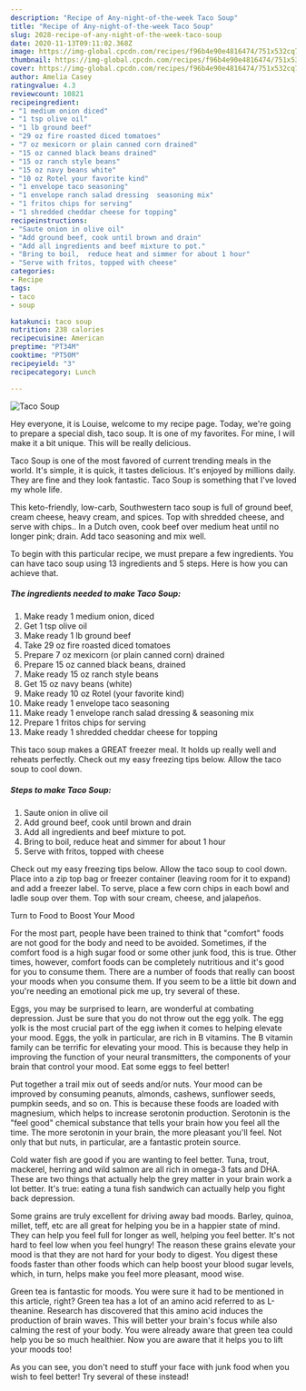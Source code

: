 ```yaml
---
description: "Recipe of Any-night-of-the-week Taco Soup"
title: "Recipe of Any-night-of-the-week Taco Soup"
slug: 2028-recipe-of-any-night-of-the-week-taco-soup
date: 2020-11-13T09:11:02.368Z
image: https://img-global.cpcdn.com/recipes/f96b4e90e4816474/751x532cq70/taco-soup-recipe-main-photo.jpg
thumbnail: https://img-global.cpcdn.com/recipes/f96b4e90e4816474/751x532cq70/taco-soup-recipe-main-photo.jpg
cover: https://img-global.cpcdn.com/recipes/f96b4e90e4816474/751x532cq70/taco-soup-recipe-main-photo.jpg
author: Amelia Casey
ratingvalue: 4.3
reviewcount: 10821
recipeingredient:
- "1 medium onion diced"
- "1 tsp olive oil"
- "1 lb ground beef"
- "29 oz fire roasted diced tomatoes"
- "7 oz mexicorn or plain canned corn drained"
- "15 oz canned black beans drained"
- "15 oz ranch style beans"
- "15 oz navy beans white"
- "10 oz Rotel your favorite kind"
- "1 envelope taco seasoning"
- "1 envelope ranch salad dressing  seasoning mix"
- "1 fritos chips for serving"
- "1 shredded cheddar cheese for topping"
recipeinstructions:
- "Saute onion in olive oil"
- "Add ground beef, cook until brown and drain"
- "Add all ingredients and beef mixture to pot."
- "Bring to boil,  reduce heat and simmer for about 1 hour"
- "Serve with fritos, topped with cheese"
categories:
- Recipe
tags:
- taco
- soup

katakunci: taco soup 
nutrition: 238 calories
recipecuisine: American
preptime: "PT34M"
cooktime: "PT50M"
recipeyield: "3"
recipecategory: Lunch

---
```



![Taco Soup](https://img-global.cpcdn.com/recipes/f96b4e90e4816474/751x532cq70/taco-soup-recipe-main-photo.jpg)

Hey everyone, it is Louise, welcome to my recipe page. Today, we're going to prepare a special dish, taco soup. It is one of my favorites. For mine, I will make it a bit unique. This will be really delicious.

Taco Soup is one of the most favored of current trending meals in the world. It's simple, it is quick, it tastes delicious. It's enjoyed by millions daily. They are fine and they look fantastic. Taco Soup is something that I've loved my whole life.

This keto-friendly, low-carb, Southwestern taco soup is full of ground beef, cream cheese, heavy cream, and spices. Top with shredded cheese, and serve with chips.. In a Dutch oven, cook beef over medium heat until no longer pink; drain. Add taco seasoning and mix well.


To begin with this particular recipe, we must prepare a few ingredients. You can have taco soup using 13 ingredients and 5 steps. Here is how you can achieve that.

<!--inarticleads1-->

##### The ingredients needed to make Taco Soup:

1. Make ready 1 medium onion, diced
1. Get 1 tsp olive oil
1. Make ready 1 lb ground beef
1. Take 29 oz fire roasted diced tomatoes
1. Prepare 7 oz mexicorn (or plain canned corn) drained
1. Prepare 15 oz canned black beans, drained
1. Make ready 15 oz ranch style beans
1. Get 15 oz navy beans (white)
1. Make ready 10 oz Rotel (your favorite kind)
1. Make ready 1 envelope taco seasoning
1. Make ready 1 envelope ranch salad dressing &amp; seasoning mix
1. Prepare 1 fritos chips for serving
1. Make ready 1 shredded cheddar cheese for topping


This taco soup makes a GREAT freezer meal. It holds up really well and reheats perfectly. Check out my easy freezing tips below. Allow the taco soup to cool down. 

<!--inarticleads2-->

##### Steps to make Taco Soup:

1. Saute onion in olive oil
1. Add ground beef, cook until brown and drain
1. Add all ingredients and beef mixture to pot.
1. Bring to boil,  reduce heat and simmer for about 1 hour
1. Serve with fritos, topped with cheese


Check out my easy freezing tips below. Allow the taco soup to cool down. Place into a zip top bag or freezer container (leaving room for it to expand) and add a freezer label. To serve, place a few corn chips in each bowl and ladle soup over them. Top with sour cream, cheese, and jalapeños. 

Turn to Food to Boost Your Mood


For the most part, people have been trained to think that "comfort" foods are not good for the body and need to be avoided. Sometimes, if the comfort food is a high sugar food or some other junk food, this is true. Other times, however, comfort foods can be completely nutritious and it's good for you to consume them. There are a number of foods that really can boost your moods when you consume them. If you seem to be a little bit down and you're needing an emotional pick me up, try several of these.

Eggs, you may be surprised to learn, are wonderful at combating depression. Just be sure that you do not throw out the egg yolk. The egg yolk is the most crucial part of the egg iwhen it comes to helping elevate your mood. Eggs, the yolk in particular, are rich in B vitamins. The B vitamin family can be terrific for elevating your mood. This is because they help in improving the function of your neural transmitters, the components of your brain that control your mood. Eat some eggs to feel better!

Put together a trail mix out of seeds and/or nuts. Your mood can be improved by consuming peanuts, almonds, cashews, sunflower seeds, pumpkin seeds, and so on. This is because these foods are loaded with magnesium, which helps to increase serotonin production. Serotonin is the "feel good" chemical substance that tells your brain how you feel all the time. The more serotonin in your brain, the more pleasant you'll feel. Not only that but nuts, in particular, are a fantastic protein source.

Cold water fish are good if you are wanting to feel better. Tuna, trout, mackerel, herring and wild salmon are all rich in omega-3 fats and DHA. These are two things that actually help the grey matter in your brain work a lot better. It's true: eating a tuna fish sandwich can actually help you fight back depression. 

Some grains are truly excellent for driving away bad moods. Barley, quinoa, millet, teff, etc are all great for helping you be in a happier state of mind. They can help you feel full for longer as well, helping you feel better. It's not hard to feel low when you feel hungry! The reason these grains elevate your mood is that they are not hard for your body to digest. You digest these foods faster than other foods which can help boost your blood sugar levels, which, in turn, helps make you feel more pleasant, mood wise.

Green tea is fantastic for moods. You were sure it had to be mentioned in this article, right? Green tea has a lot of an amino acid referred to as L-theanine. Research has discovered that this amino acid induces the production of brain waves. This will better your brain's focus while also calming the rest of your body. You were already aware that green tea could help you be so much healthier. Now you are aware that it helps you to lift your moods too!

As you can see, you don't need to stuff your face with junk food when you wish to feel better! Try several of these instead!


